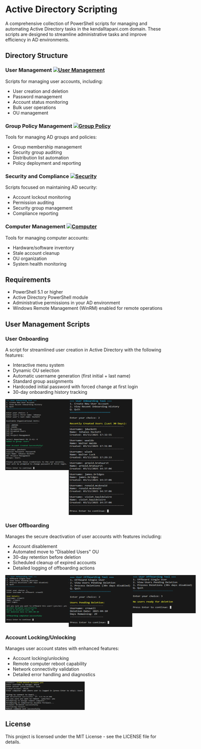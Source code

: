 # Active Directory Scripting

A comprehensive collection of PowerShell scripts for managing and automating Active Directory tasks in the kendalltapani.com domain. These scripts are designed to streamline administrative tasks and improve efficiency in AD environments.

## Directory Structure

### User Management [![User Management](https://img.shields.io/badge/📁_User_Management-4A154B?style=for-the-badge)](https://github.com/KendallTapani/Scripting-and-Automation/tree/main/Active-Directory-Scripting/User-Management)
Scripts for managing user accounts, including:
- User creation and deletion
- Password management
- Account status monitoring
- Bulk user operations
- OU management

### Group Policy Management [![Group Policy](https://img.shields.io/badge/📁_Group_Policy_Management-4A154B?style=for-the-badge)](https://github.com/KendallTapani/Scripting-and-Automation/tree/main/Active-Directory-Scripting/Group-Policy-Management)
Tools for managing AD groups and policies:
- Group membership management
- Security group auditing
- Distribution list automation
- Policy deployment and reporting

### Security and Compliance [![Security](https://img.shields.io/badge/📁_Security_&_Compliance-4A154B?style=for-the-badge)](https://github.com/KendallTapani/Scripting-and-Automation/tree/main/Active-Directory-Scripting/Security-and-Compliance)
Scripts focused on maintaining AD security:
- Account lockout monitoring
- Permission auditing
- Security group management
- Compliance reporting

### Computer Management [![Computer](https://img.shields.io/badge/📁_Computer_Management-4A154B?style=for-the-badge)](https://github.com/KendallTapani/Scripting-and-Automation/tree/main/Active-Directory-Scripting/Computer-Management)
Tools for managing computer accounts:
- Hardware/software inventory
- Stale account cleanup
- OU organization
- System health monitoring

## Requirements
- PowerShell 5.1 or higher
- Active Directory PowerShell module
- Administrative permissions in your AD environment
- Windows Remote Management (WinRM) enabled for remote operations

## User Management Scripts

### User Onboarding
A script for streamlined user creation in Active Directory with the following features:
- Interactive menu system
- Dynamic OU selection
- Automatic username generation (first initial + last name)
- Standard group assignments
- Hardcoded initial password with forced change at first login
- 30-day onboarding history tracking

<div style="display: flex; align-items: flex-start;">
<img src="User-Management/User-Onboarding/image1.png" width="200" alt="User Onboarding Main Menu"/> <img src="User-Management/User-Onboarding/image2.png" width="200" alt="Successful User Creation"/>
</div>

### User Offboarding
Manages the secure deactivation of user accounts with features including:
- Account disablement
- Automated move to "Disabled Users" OU
- 30-day retention before deletion
- Scheduled cleanup of expired accounts
- Detailed logging of offboarding actions

<div style="display: flex; align-items: flex-start;">
<img src="User-Management/User-Offboarding/image1.png" width="200" alt="User Offboarding Process"/> <img src="User-Management/User-Offboarding/image2.png" width="200" alt="Account Movement"/> <img src="User-Management/User-Offboarding/image3.png" width="200" alt="Cleanup Operation"/>
</div>

### Account Locking/Unlocking
Manages user account states with enhanced features:
- Account locking/unlocking
- Remote computer reboot capability
- Network connectivity validation
- Detailed error handling and diagnostics

<img src="User-Management/Locking-Unlocking-Accounts/image.png" width="250" alt="Lock/Unlock Operation"/>

## License
This project is licensed under the MIT License - see the LICENSE file for details.

